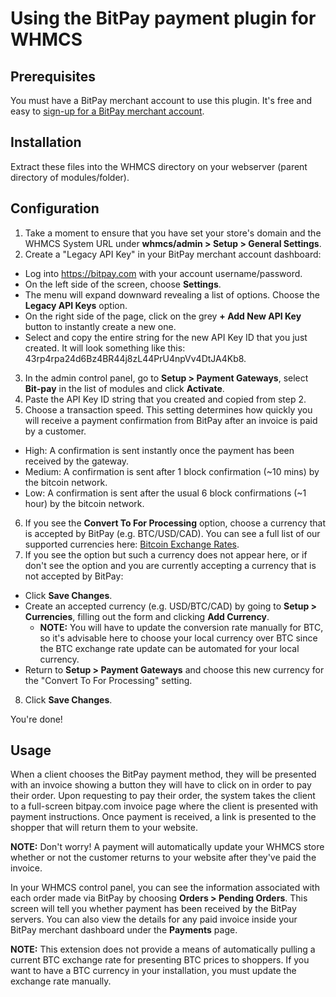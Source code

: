 # Using the BitPay payment plugin for WHMCS

## Prerequisites
You must have a BitPay merchant account to use this plugin.  It's free and easy to [sign-up for a BitPay merchant account](https://bitpay.com/start).



## Installation

Extract these files into the WHMCS directory on your webserver (parent directory of
modules/folder).


## Configuration

1. Take a moment to ensure that you have set your store's domain and the WHMCS System URL under **whmcs/admin > Setup > General Settings**.
2. Create a "Legacy API Key" in your BitPay merchant account dashboard:
  * Log into https://bitpay.com with your account username/password.
  * On the left side of the screen, choose **Settings**.
  * The menu will expand downward revealing a list of options. Choose the **Legacy API Keys** option.
  * On the right side of the page, click on the grey **+ Add New API Key** button to instantly create a new one.
  * Select and copy the entire string for the new API Key ID that you just created. It will look something like this: 43rp4rpa24d6Bz4BR44j8zL44PrU4npVv4DtJA4Kb8.
3. In the admin control panel, go to **Setup > Payment Gateways**, select **Bit-pay** in the list of modules and click **Activate**.
4. Paste the API Key ID string that you created and copied from step 2. 
5. Choose a transaction speed. This setting determines how quickly you will receive a payment confirmation from BitPay after an invoice is paid by a customer.
  * High: A confirmation is sent instantly once the payment has been received by the gateway.
  * Medium: A confirmation is sent after 1 block confirmation (~10 mins) by the bitcoin network.
  * Low: A confirmation is sent after the usual 6 block confirmations (~1 hour) by the bitcoin network.
6. If you see the **Convert To For Processing** option, choose a currency that is accepted by BitPay (e.g. BTC/USD/CAD).  You can see a full list of our supported currencies here: [Bitcoin Exchange Rates](https://bitpay.com/bitcoin-exchange-rates).
7. If you see the option but such a currency does not appear here, or if don't see the option and you are currently accepting a currency that is not accepted by BitPay:
  * Click **Save Changes**.
  * Create an accepted currency (e.g. USD/BTC/CAD) by going to **Setup > Currencies**, filling out the form and clicking **Add Currency**.
    * **NOTE:** You will have to update the conversion rate manually for BTC, so it's advisable here to choose your local currency over BTC since the BTC exchange rate update can be automated for your local currency.
  * Return to **Setup > Payment Gateways** and choose this new currency for the "Convert To For Processing" setting.
8. Click **Save Changes**.

You're done!


## Usage

When a client chooses the BitPay payment method, they will be presented with an invoice showing a button they will have to click on in order to pay their order.  Upon requesting to pay their order, the system takes the client to a full-screen bitpay.com invoice page where the client is presented with payment instructions.  Once payment is received, a link is presented to the shopper that will return them to your website.

**NOTE:** Don't worry!  A payment will automatically update your WHMCS store whether or not the customer returns to your website after they've paid the invoice.

In your WHMCS control panel, you can see the information associated with each order made via BitPay by choosing **Orders > Pending Orders**.  This screen will tell you whether payment has been received by the BitPay servers.  You can also view the details for any paid invoice inside your BitPay merchant dashboard under the **Payments** page.

**NOTE:** This extension does not provide a means of automatically pulling a current BTC exchange rate for presenting BTC prices to shoppers.  If you want to have a BTC currency in your installation, you must update the exchange rate manually.
